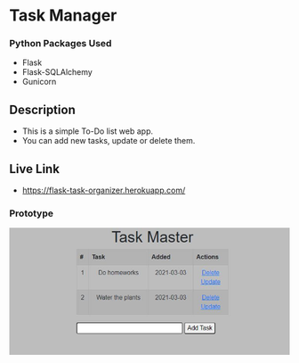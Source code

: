 # Task Manager

### Python Packages Used
- Flask
- Flask-SQLAlchemy
- Gunicorn

## Description
- This is a simple To-Do list web app.
- You can add new tasks, update or delete them.

## Live Link
- https://flask-task-organizer.herokuapp.com/

### Prototype
<img src="https://github.com/gokul-sarath07/Task-Manager/blob/main/static/todo.JPG" alt="To Do Prototype"/>
